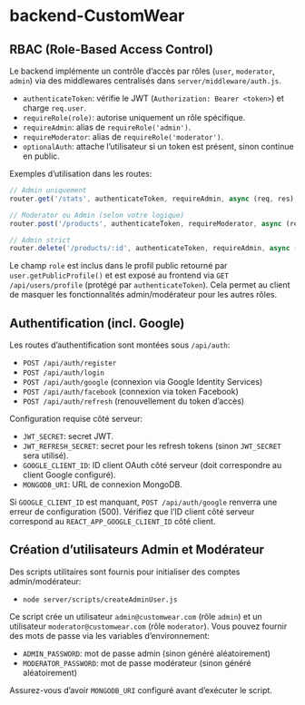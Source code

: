 # backend-CustomWear

## RBAC (Role-Based Access Control)

Le backend implémente un contrôle d’accès par rôles (`user`, `moderator`, `admin`) via des middlewares centralisés dans `server/middleware/auth.js`.

- `authenticateToken`: vérifie le JWT (`Authorization: Bearer <token>`) et charge `req.user`.
- `requireRole(role)`: autorise uniquement un rôle spécifique.
- `requireAdmin`: alias de `requireRole('admin')`.
- `requireModerator`: alias de `requireRole('moderator')`.
- `optionalAuth`: attache l’utilisateur si un token est présent, sinon continue en public.

Exemples d’utilisation dans les routes:

```js
// Admin uniquement
router.get('/stats', authenticateToken, requireAdmin, async (req, res) => { /* ... */ });

// Moderator ou Admin (selon votre logique)
router.post('/products', authenticateToken, requireModerator, async (req, res) => { /* ... */ });

// Admin strict
router.delete('/products/:id', authenticateToken, requireAdmin, async (req, res) => { /* ... */ });
```

Le champ `role` est inclus dans le profil public retourné par `user.getPublicProfile()` et est exposé au frontend via `GET /api/users/profile` (protégé par `authenticateToken`). Cela permet au client de masquer les fonctionnalités admin/modérateur pour les autres rôles.

## Authentification (incl. Google)

Les routes d’authentification sont montées sous `/api/auth`:

- `POST /api/auth/register`
- `POST /api/auth/login`
- `POST /api/auth/google` (connexion via Google Identity Services)
- `POST /api/auth/facebook` (connexion via token Facebook)
- `POST /api/auth/refresh` (renouvellement du token d’accès)

Configuration requise côté serveur:

- `JWT_SECRET`: secret JWT.
- `JWT_REFRESH_SECRET`: secret pour les refresh tokens (sinon `JWT_SECRET` sera utilisé).
- `GOOGLE_CLIENT_ID`: ID client OAuth côté serveur (doit correspondre au client Google configuré).
- `MONGODB_URI`: URL de connexion MongoDB.

Si `GOOGLE_CLIENT_ID` est manquant, `POST /api/auth/google` renverra une erreur de configuration (500). Vérifiez que l’ID client côté serveur correspond au `REACT_APP_GOOGLE_CLIENT_ID` côté client.

## Création d’utilisateurs Admin et Modérateur

Des scripts utilitaires sont fournis pour initialiser des comptes admin/modérateur:

- `node server/scripts/createAdminUser.js`

Ce script crée un utilisateur `admin@customwear.com` (rôle `admin`) et un utilisateur `moderator@customwear.com` (rôle `moderator`). Vous pouvez fournir des mots de passe via les variables d’environnement:

- `ADMIN_PASSWORD`: mot de passe admin (sinon généré aléatoirement)
- `MODERATOR_PASSWORD`: mot de passe modérateur (sinon généré aléatoirement)

Assurez-vous d’avoir `MONGODB_URI` configuré avant d’exécuter le script.